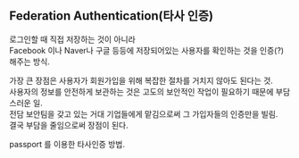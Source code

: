 ## Federation Authentication(타사 인증)

로그인할 때 직접 저장하는 것이 아니라  
Facebook 이나 Naver나 구글 등등에 저장되어있는 사용자를 확인하는 것을 인증(?)해주는 방식.  

가장 큰 장점은 사용자가 회원가입을 위해 복잡한 절차를 거치지 않아도 된다는 것.  
사용자의 정보를 안전하게 보관하는 것은 고도의 보안적인 작업이 필요하기 때문에 부담스러운 일.  
전담 보안팀을 갖고 있는 거대 기업들에게 맡김으로써 그 가입자들의 인증만을 빌림.  
결국 부담을 줄임으로써 장점이 된다.  

passport 를 이용한 타사인증 방법.  
